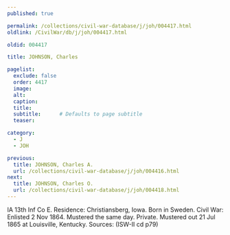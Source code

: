 ```yaml
---
published: true

permalink: /collections/civil-war-database/j/joh/004417.html
oldlink: /CivilWar/db/j/joh/004417.html

oldid: 004417

title: JOHNSON, Charles

pagelist:
  exclude: false
  order: 4417
  image: 
  alt:
  caption:
  title:
  subtitle:      # Defaults to page subtitle
  teaser:

category: 
  - J 
  - JOH

previous:
  title: JOHNSON, Charles A.
  url: /collections/civil-war-database/j/joh/004416.html  
next:
  title: JOHNSON, Charles O.
  url: /collections/civil-war-database/j/joh/004418.html   
---
```

IA 13th Inf Co E. Residence: Christiansberg, Iowa. Born in Sweden. Civil War: Enlisted 2 Nov 1864. Mustered the same day. Private. Mustered out 21 Jul 1865 at Louisville, Kentucky. Sources: (ISW-II cd p79)